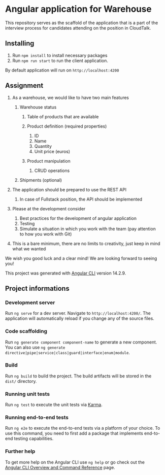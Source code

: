# Angular application for Warehouse

This repository serves as the scaffold of the application that is a part of the interview process for candidates attending on the position in CloudTalk.

## Installing

1. Run ````npm install```` to install necessary packages
2. Run ````npm run start```` to run the client application.

By default application will run on `http://localhost:4200`

## Assignment

1. As a warehouse, we would like to have two main features

   1. Warehouse status

      1. Table of products that are available
      2. Product definition (required properties)

         1. ID
         2. Name
         3. Quantity
         4. Unit price (euros)

      3. Product manipulation

         1. CRUD operations

   2. Shipments (optional)

2. The application should be prepared to use the REST API

   1. In case of Fullstack position, the API should be implemented

3. Please at the development consider

   1. Best practices for the development of angular application
   2. Testing
   3. Simulate a situation in which you work with the team (pay attention to how you work with Git)

4. This is a bare minimum, there are no limits to creativity, just keep in mind what we wanted

We wish you good luck and a clear mind! We are looking forward to seeing you!

This project was generated with [Angular CLI](https://github.com/angular/angular-cli) version 14.2.9.

## Project informations

### Development server

Run `ng serve` for a dev server. Navigate to `http://localhost:4200/`. The application will automatically reload if you change any of the source files.

### Code scaffolding

Run `ng generate component component-name` to generate a new component. You can also use `ng generate directive|pipe|service|class|guard|interface|enum|module`.

### Build

Run `ng build` to build the project. The build artifacts will be stored in the `dist/` directory.

### Running unit tests

Run `ng test` to execute the unit tests via [Karma](https://karma-runner.github.io).

### Running end-to-end tests

Run `ng e2e` to execute the end-to-end tests via a platform of your choice. To use this command, you need to first add a package that implements end-to-end testing capabilities.

### Further help

To get more help on the Angular CLI use `ng help` or go check out the [Angular CLI Overview and Command Reference](https://angular.io/cli) page.
